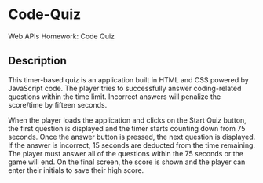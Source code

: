 # Code-Quiz
Web APIs Homework: Code Quiz

## Description

This timer-based quiz is an application built in HTML and CSS powered by JavaScript code. The player tries to successfully answer coding-related questions within the time limit. Incorrect answers will penalize the score/time by fifteen seconds.

When the player loads the application and clicks on the Start Quiz button, the first question is displayed and the timer starts counting down from 75 seconds. Once the answer button is pressed, the next question is displayed. If the answer is incorrect, 15 seconds are deducted from the time remaining. The player must answer all of the questions within the 75 seconds or the game will end. On the final screen, the score is shown and the player can enter their initials to save their high score.
